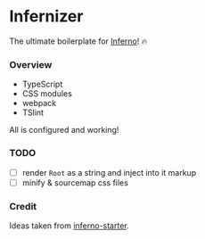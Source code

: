 # Infernizer

The ultimate boilerplate for [Inferno](https://infernojs.org/)! :fire:

### Overview

* TypeScript
* CSS modules
* webpack
* TSlint

All is configured and working!

### TODO

- [ ] render `Root` as a string and inject into it markup
- [ ] minify & sourcemap css files

### Credit

Ideas taken from [inferno-starter](https://github.com/lukeed/inferno-starter).
